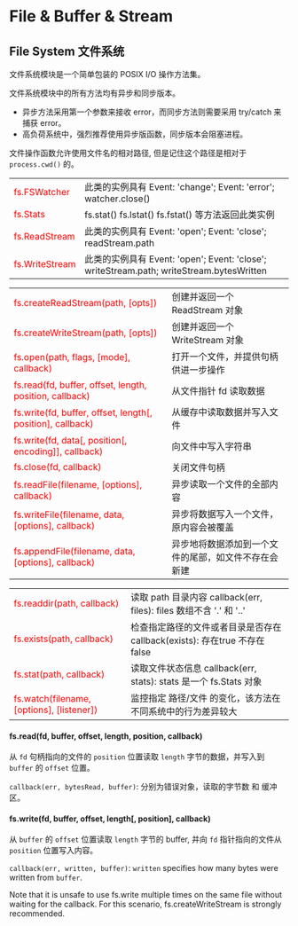 # File &amp; Buffer &amp; Stream

<style>
  td:first-Child { color: red; }
  h2 a { text-decoration: none; }
</style>

## File System 文件系统

文件系统模块是一个简单包装的 POSIX I/O 操作方法集。

文件系统模块中的所有方法均有异步和同步版本。

  * 异步方法采用第一个参数来接收 error，而同步方法则需要采用 try/catch 来捕获 error。
  * 高负荷系统中，强烈推荐使用异步版函数，同步版本会阻塞进程。

文件操作函数允许使用文件名的相对路径, 但是记住这个路径是相对于 `process.cwd()` 的。

|||
|----------------|----------------------------------------------------------------------------
| fs.FSWatcher   | 此类的实例具有 Event: 'change'; Event: 'error'; watcher.close()
| fs.Stats       | fs.stat() fs.lstat() fs.fstat() 等方法返回此类实例
| fs.ReadStream  | 此类的实例具有 Event: 'open'; Event: 'close'; readStream.path
| fs.WriteStream | 此类的实例具有 Event: 'open'; Event: 'close'; writeStream.path; writeStream.bytesWritten

|||
|------------------------------------------------------------|----------------------------------------------
| fs.createReadStream(path, [opts])                          | 创建并返回一个 ReadStream 对象
| fs.createWriteStream(path, [opts])                         | 创建并返回一个 WriteStream 对象
| fs.open(path, flags, [mode], callback)                     | 打开一个文件，并提供句柄供进一步操作
| fs.read(fd, buffer, offset, length, position, callback)    | 从文件指针 fd 读取数据
| fs.write(fd, buffer, offset, length[, position], callback) | 从缓存中读取数据并写入文件
| fs.write(fd, data[, position[, encoding]], callback)       | 向文件中写入字符串
| fs.close(fd, callback)                                     | 关闭文件句柄
| fs.readFile(filename, [options], callback)                 | 异步读取一个文件的全部内容
| fs.writeFile(filename, data, [options], callback)          | 异步将数据写入一个文件，原内容会被覆盖
| fs.appendFile(filename, data, [options], callback)         | 异步地将数据添加到一个文件的尾部，如文件不存在会新建

|||
|-----------------------------|--------------------------------------------------------------------------------
| fs.readdir(path, callback)  | 读取 path 目录内容 callback(err, files): files 数组不含 '.' 和 '..'
| fs.exists(path, callback)   | 检查指定路径的文件或者目录是否存在 callback(exists): 存在true 不存在false
| fs.stat(path, callback)     | 读取文件状态信息 callback(err, stats): stats 是一个 fs.Stats 对象
| fs.watch(filename, [options], [listener])  | 监控指定 路径/文件 的变化，该方法在不同系统中的行为差异较大

#### fs.read(fd, buffer, offset, length, position, callback)

从 `fd` 句柄指向的文件的 `position` 位置读取 `length` 字节的数据，并写入到 `buffer` 的 `offset` 位置。

`callback(err, bytesRead, buffer)`: 分别为错误对象，读取的字节数 和 缓冲区。

#### fs.write(fd, buffer, offset, length[, position], callback)

从 `buffer` 的 `offset` 位置读取 `length` 字节的 buffer, 并向 `fd` 指针指向的文件从 `position`
位置写入内容。

`callback(err, written, buffer)`: `written` specifies how many bytes were written from `buffer`.

Note that it is unsafe to use fs.write multiple times on the same file without waiting for the callback. For this scenario, fs.createWriteStream is strongly recommended.
